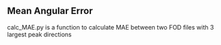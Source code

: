 ## Mean Angular Error

calc_MAE.py is a function to calculate MAE between two FOD files with 3 largest peak directions
